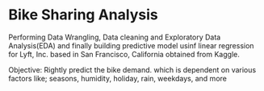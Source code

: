 # Bike Sharing Analysis
Performing Data Wrangling, Data cleaning and Exploratory Data Analysis(EDA) and finally building predictive model usinf linear regression for Lyft, Inc. based in San Francisco, California obtained from Kaggle.

Objective: Rightly predict the bike demand. which is dependent on various factors like; seasons, humidity, holiday, rain, weekdays, and more


